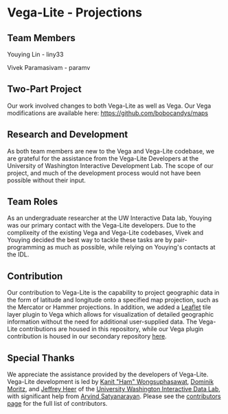 # Vega-Lite - Projections

## Team Members
Youying Lin - liny33

Vivek Paramasivam - paramv

## Two-Part Project
Our work involved changes to both Vega-Lite as well as Vega. Our Vega modifications are available here: https://github.com/bobocandys/maps

## Research and Development
As both team members are new to the Vega and Vega-Lite codebase, we are grateful for the assistance from the Vega-Lite Developers at the University of Washington Interactive Development Lab. The scope of our project, and much of the  development process would not have been possible without their input.

## Team Roles
As an undergraduate researcher at the UW Interactive Data lab, Youying was our primary contact with the Vega-Lite developers. Due to the complixeity of the existing Vega and Vega-Lite codebases, Vivek and Youying decided the best way to tackle these tasks are by pair-programming as much as possible, while relying on Youying's contacts at the IDL.

## Contribution
Our contribution to Vega-Lite is the capability to project geographic data in the form of latitude and longitude onto a specified map projection, such as the Mercator or Hammer projections. In addition, we added a [Leaflet](http://leafletjs.com/) tile layer plugin to Vega which allows for visualization of detailed geographic information without the need for additional user-supplied data. The Vega-Lite contributions are housed in this repository, while our Vega plugin contribution is housed in our secondary repository [here](https://github.com/bobocandys/maps).

## Special Thanks

We appreciate the assistance provided by the developers of Vega-Lite. Vega-Lite development is led by [Kanit "Ham" Wongsuphasawat](https://twitter.com/kanitw), [Dominik Moritz](https://twitter.com/domoritz), and [Jeffrey Heer](https://twitter.com/jeffrey_heer) of the [University Washington Interactive Data Lab](https://idl.cs.washington.edu), with significant help from [Arvind Satyanarayan](https://twitter.com/arvindsatya1). Please see the [contributors page](https://github.com/vega/vega-lite/graphs/contributors) for the full list of contributors.

